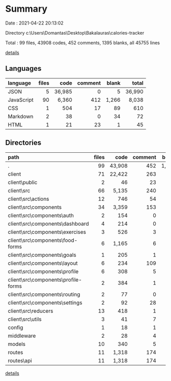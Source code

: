 # Summary

Date : 2021-04-22 20:13:02

Directory c:\Users\Domantas\Desktop\Bakalauras\calories-tracker

Total : 99 files,  43908 codes, 452 comments, 1395 blanks, all 45755 lines

[details](details.md)

## Languages
| language | files | code | comment | blank | total |
| :--- | ---: | ---: | ---: | ---: | ---: |
| JSON | 5 | 36,985 | 0 | 5 | 36,990 |
| JavaScript | 90 | 6,360 | 412 | 1,266 | 8,038 |
| CSS | 1 | 504 | 17 | 89 | 610 |
| Markdown | 2 | 38 | 0 | 34 | 72 |
| HTML | 1 | 21 | 23 | 1 | 45 |

## Directories
| path | files | code | comment | blank | total |
| :--- | ---: | ---: | ---: | ---: | ---: |
| . | 99 | 43,908 | 452 | 1,395 | 45,755 |
| client | 71 | 22,422 | 263 | 984 | 23,669 |
| client\public | 2 | 46 | 23 | 2 | 71 |
| client\src | 66 | 5,135 | 240 | 947 | 6,322 |
| client\src\actions | 12 | 746 | 54 | 177 | 977 |
| client\src\components | 34 | 3,359 | 153 | 591 | 4,103 |
| client\src\components\auth | 2 | 154 | 0 | 21 | 175 |
| client\src\components\dashboard | 4 | 214 | 0 | 56 | 270 |
| client\src\components\exercises | 3 | 526 | 3 | 118 | 647 |
| client\src\components\food-forms | 6 | 1,165 | 6 | 207 | 1,378 |
| client\src\components\goals | 1 | 205 | 1 | 37 | 243 |
| client\src\components\layout | 6 | 234 | 109 | 45 | 388 |
| client\src\components\profile | 6 | 308 | 5 | 49 | 362 |
| client\src\components\profile-forms | 2 | 384 | 1 | 32 | 417 |
| client\src\components\routing | 2 | 77 | 0 | 9 | 86 |
| client\src\components\settings | 2 | 92 | 28 | 17 | 137 |
| client\src\reducers | 13 | 418 | 1 | 63 | 482 |
| client\src\utils | 3 | 41 | 7 | 6 | 54 |
| config | 1 | 18 | 1 | 4 | 23 |
| middleware | 2 | 28 | 4 | 5 | 37 |
| models | 10 | 340 | 5 | 22 | 367 |
| routes | 11 | 1,318 | 174 | 363 | 1,855 |
| routes\api | 11 | 1,318 | 174 | 363 | 1,855 |

[details](details.md)